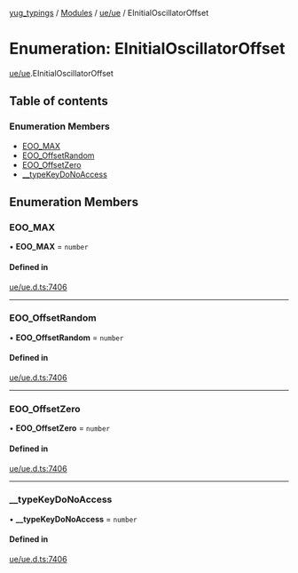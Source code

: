 [yug_typings](../README.md) / [Modules](../modules.md) / [ue/ue](../modules/ue_ue.md) / EInitialOscillatorOffset

# Enumeration: EInitialOscillatorOffset

[ue/ue](../modules/ue_ue.md).EInitialOscillatorOffset

## Table of contents

### Enumeration Members

- [EOO\_MAX](ue_ue.EInitialOscillatorOffset.md#eoo_max)
- [EOO\_OffsetRandom](ue_ue.EInitialOscillatorOffset.md#eoo_offsetrandom)
- [EOO\_OffsetZero](ue_ue.EInitialOscillatorOffset.md#eoo_offsetzero)
- [\_\_typeKeyDoNoAccess](ue_ue.EInitialOscillatorOffset.md#__typekeydonoaccess)

## Enumeration Members

### EOO\_MAX

• **EOO\_MAX** = `number`

#### Defined in

[ue/ue.d.ts:7406](https://github.com/YugMetaverse/yug_typings/blob/25cad34/ue/ue.d.ts#L7406)

___

### EOO\_OffsetRandom

• **EOO\_OffsetRandom** = `number`

#### Defined in

[ue/ue.d.ts:7406](https://github.com/YugMetaverse/yug_typings/blob/25cad34/ue/ue.d.ts#L7406)

___

### EOO\_OffsetZero

• **EOO\_OffsetZero** = `number`

#### Defined in

[ue/ue.d.ts:7406](https://github.com/YugMetaverse/yug_typings/blob/25cad34/ue/ue.d.ts#L7406)

___

### \_\_typeKeyDoNoAccess

• **\_\_typeKeyDoNoAccess** = `number`

#### Defined in

[ue/ue.d.ts:7406](https://github.com/YugMetaverse/yug_typings/blob/25cad34/ue/ue.d.ts#L7406)

